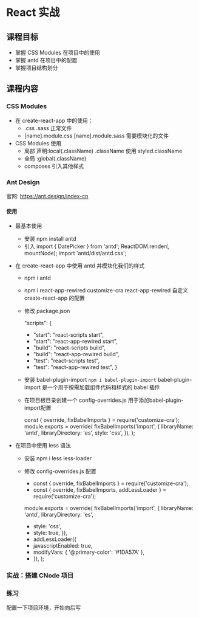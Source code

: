 # React 实战

## 课程目标
- 掌握 CSS Modules 在项目中的使用
- 掌握 antd 在项目中的配置
- 掌握项目结构划分

## 课程内容

### CSS Modules
- 在 create-react-app 中的使用：
    - .css .sass 正常文件
    - [name].module.css [name].module.sass 需要模块化的文件
- CSS Modules 使用
    - 局部 声明:local(.className) .className 使用 styled.className 
    - 全局 :global(.className)
    - composes 引入其他样式

### Ant Design

官网: https://ant.design/index-cn

#### 使用

- 最基本使用
    - 安装 npm install antd
    -   引入
        import { DatePicker } from 'antd';
        ReactDOM.render(<DatePicker />, mountNode);
        import 'antd/dist/antd.css';
- 在 create-react-app 中使用 antd 并模块化我们的样式
    - npm i antd
    - npm i react-app-rewired customize-cra
        react-app-rewired 自定义  create-react-app  的配置
    - 修改 package.json
        
        "scripts": {
        -   "start": "react-scripts start",
        +   "start": "react-app-rewired start",
        -   "build": "react-scripts build",
        +   "build": "react-app-rewired build",
        -   "test": "react-scripts test",
        +   "test": "react-app-rewired test",
        }

    - 安装  babel-plugin-import `npm i babel-plugin-import`
        babel-plugin-import 是一个用于按需加载组件代码和样式的 babel 插件

    - 在项目根目录创建一个 config-overrides.js 用于添加babel-plugin-import配置
        
        const { override, fixBabelImports } = require('customize-cra');
        module.exports = override(
           fixBabelImports('import', {
             libraryName: 'antd',
             libraryDirectory: 'es',
             style: 'css',
           }),
        );

- 在项目中使用 less 语法
    - 安装 npm i less less-loader
    - 修改 config-overrides.js 配置

        - const { override, fixBabelImports } = require('customize-cra');
        + const { override, fixBabelImports, addLessLoader } = require('customize-cra');

        module.exports = override(
        fixBabelImports('import', {
            libraryName: 'antd',
            libraryDirectory: 'es',
        -   style: 'css',
        +   style: true,
        }),
        + addLessLoader({
        +   javascriptEnabled: true,
        +   modifyVars: { '@primary-color': '#1DA57A' },
        + }),
        );

### 实战：搭建 CNode 项目

### 练习
配置一下项目环境，开始向后写